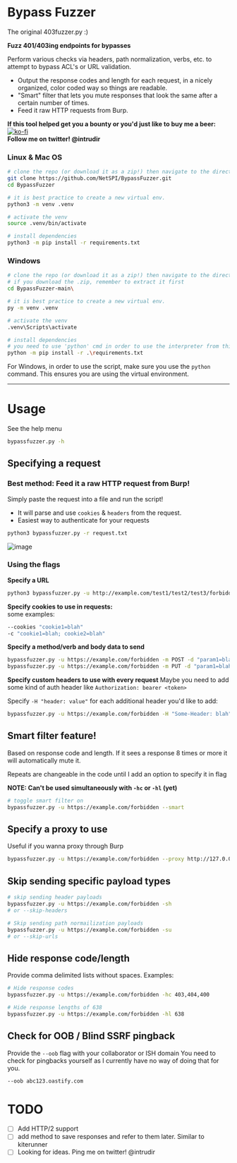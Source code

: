# Bypass Fuzzer
The original 403fuzzer.py :)

**Fuzz 401/403ing endpoints for bypasses**

Perform various checks via headers, path normalization, verbs, etc. to attempt to bypass ACL's or URL validation.
- Output the response codes and length for each request, in a nicely organized, color coded way so things are readable.
- "Smart" filter that lets you mute responses that look the same after a certain number of times.
- Feed it raw HTTP requests from Burp.

**If this tool helped get you a bounty or you'd just like to buy me a beer:**  
[![ko-fi](https://ko-fi.com/img/githubbutton_sm.svg)](https://ko-fi.com/O5O3ZVDGN)  
**Follow me on twitter! @intrudir**  

### Linux & Mac OS
```bash
# clone the repo (or download it as a zip!) then navigate to the directory
git clone https://github.com/NetSPI/BypassFuzzer.git
cd BypassFuzzer

# it is best practice to create a new virtual env. 
python3 -m venv .venv

# activate the venv
source .venv/bin/activate

# install dependencies
python3 -m pip install -r requirements.txt
```

### Windows
```bash
# clone the repo (or download it as a zip!) then navigate to the directory
# if you download the .zip, remember to extract it first
cd BypassFuzzer-main\

# it is best practice to create a new virtual env. 
py -m venv .venv

# activate the venv
.venv\Scripts\activate

# install dependencies
# you need to use 'python' cmd in order to use the interpreter from this environment.
python -m pip install -r .\requirements.txt
```

For Windows, in order to use the script, make sure you use the `python` command. This ensures you are using the virtual environment.

---
# Usage
See the help menu
```bash
bypassfuzzer.py -h
```
## Specifying a request
### Best method: Feed it a raw HTTP request from Burp!
Simply paste the request into a file and run the script!  
- It will parse and use `cookies` & `headers` from the request.
- Easiest way to authenticate for your requests
```bash
python3 bypassfuzzer.py -r request.txt
```
![image](https://user-images.githubusercontent.com/24526564/188021983-2f38bac0-c144-45ce-9a45-3db32470a136.png)

### Using the flags
**Specify a URL**
```bash
python3 bypassfuzzer.py -u http://example.com/test1/test2/test3/forbidden.html
```

**Specify cookies to use in requests:**  
some examples:
```bash
--cookies "cookie1=blah"
-c "cookie1=blah; cookie2=blah"
```

**Specify a method/verb and body data to send**
```bash
bypassfuzzer.py -u https://example.com/forbidden -m POST -d "param1=blah&param2=blah2"
bypassfuzzer.py -u https://example.com/forbidden -m PUT -d "param1=blah&param2=blah2"
```

**Specify custom headers to use with every request**
Maybe you need to add some kind of auth header like `Authorization: bearer <token>`

Specify `-H "header: value"` for each additional header you'd like to add:
```bash
bypassfuzzer.py -u https://example.com/forbidden -H "Some-Header: blah" -H "Authorization: Bearer 1234567"
```

## Smart filter feature!
Based on response code and length. If it sees a response 8 times or more it will automatically mute it.

Repeats are changeable in the code until I add an option to specify it in flag

**NOTE: Can't be used simultaneously with `-hc` or `-hl` (yet)**

```bash
# toggle smart filter on
bypassfuzzer.py -u https://example.com/forbidden --smart
```

## Specify a proxy to use
Useful if you wanna proxy through Burp
```bash
bypassfuzzer.py -u https://example.com/forbidden --proxy http://127.0.0.1:8080
```

## Skip sending specific payload types
```bash
# skip sending header payloads
bypassfuzzer.py -u https://example.com/forbidden -sh
# or --skip-headers

# Skip sending path normailization payloads
bypassfuzzer.py -u https://example.com/forbidden -su
# or --skip-urls
```

## Hide response code/length
Provide comma delimited lists without spaces.
Examples:
```bash
# Hide response codes
bypassfuzzer.py -u https://example.com/forbidden -hc 403,404,400  

# Hide response lengths of 638
bypassfuzzer.py -u https://example.com/forbidden -hl 638  
```

## Check for OOB / Blind SSRF pingback
Provide the `--oob` flag with your collaborator or ISH domain
You need to check for pingbacks yourself as I currently have no way of doing that for you.
```bash
--oob abc123.oastify.com
```

# TODO
- [ ] Add HTTP/2 support
- [ ] add method to save responses and refer to them later. Similar to kiterunner
- [ ] Looking for ideas. Ping me on twitter! @intrudir
